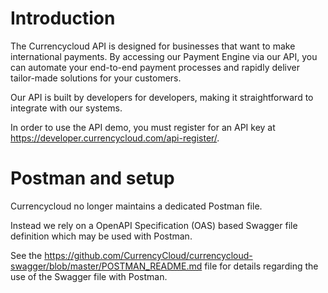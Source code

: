 
Introduction
============

The Currencycloud API is designed for businesses that want to make
international payments. By accessing our Payment Engine via our API, you can
automate your end-to-end payment processes and rapidly deliver
tailor-made solutions for your customers.

Our API is built by developers for developers, making it straightforward
to integrate with our systems.

In order to use the API demo, you must register for an API key at
<https://developer.currencycloud.com/api-register/>.

Postman and setup
=================

Currencycloud no longer maintains a dedicated Postman file. 

Instead we rely on a OpenAPI Specification (OAS) based Swagger file definition which may be used with
Postman.
 
See the <https://github.com/CurrencyCloud/currencycloud-swagger/blob/master/POSTMAN_README.md> file for
details regarding the use of the Swagger file with Postman.